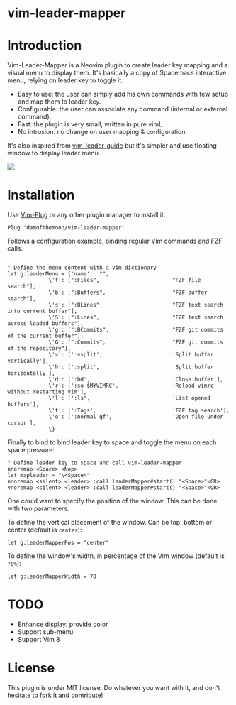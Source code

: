 # vim-leader-mapper

# Introduction

Vim-Leader-Mapper is a Neovim plugin to create leader key mapping and a visual menu to display them.
It's basically a copy of Spacemacs interactive menu, relying on leader key to toggle it.

- Easy to use: the user can simply add his own commands with few setup and map them to leader key.
- Configurable: the user can associate any command (internal or external command).
- Fast: the plugin is very small, written in pure vimL.
- No intrusion: no change on user mapping & configuration.

It's also inspired from [vim-leader-guide](github.com/hecal3/vim-leader-guide) but it's simpler
and use floating window to display leader menu.

<a href="https://asciinema.org/a/7hGheGf2zs13m9Zww04vdLbSA" target="_blank"><img src="https://asciinema.org/a/7hGheGf2zs13m9Zww04vdLbSA.svg" /></a>


# Installation

Use [Vim-Plug](https://github.com/junegunn/vim-plug) or any other plugin manager to install it.

```vim
Plug 'damofthemoon/vim-leader-mapper'
```

Follows a configuration example, binding regular Vim commands and FZF calls:

```vim

" Define the menu content with a Vim dictionary
let g:leaderMenu = {'name':  "",
             \'f': [":Files",                       "FZF file search"],
             \'b': [":Buffers",                     "FZF buffer search"],
             \'s': [":BLines",                      "FZF text search into current buffer"],
             \'S': [":Lines",                       "FZF text search across loaded buffers"],
             \'g': [":BCommits",                    "FZF git commits of the current buffer"],
             \'G': [":Commits",                     "FZF git commits of the repository"],
             \'v': [':vsplit',                      'Split buffer vertically'],
             \'h': [':split',                       'Split buffer horizontally'],
             \'d': [':bd',                          'Close buffer'],
             \'r': [':so $MYVIMRC',                 'Reload vimrc without restarting Vim'],
             \'l': [':ls',                          'List opened buffers'],
             \'t': [':Tags',                        'FZF tag search'],
             \'o': [':normal gf',                   'Open file under cursor'],
             \}
```

Finally to bind to bind leader key to space and toggle the menu on each space pressure:

```vim
" Define leader key to space and call vim-leader-mapper
nnoremap <Space> <Nop>
let mapleader = "\<Space>"
nnoremap <silent> <leader> :call leaderMapper#start() "<Space>"<CR>
vnoremap <silent> <leader> :call leaderMapper#start() "<Space>"<CR>
```

One could want to specify the position of the window. This can be done with two parameters.

To define the vertical placement of the window. Can be top, bottom or center (default is `center`):

```vim
let g:leaderMapperPos = "center"
```

To define the window's width, in percentage of the Vim window (default is `70%`):

```vim
let g:leaderMapperWidth = 70
```


# TODO

- Enhance display: provide color
- Support sub-menu
- Support Vim 8


# License

This plugin is under MIT license. Do whatever you want with it, and don't hesitate to fork it and
contribute!
